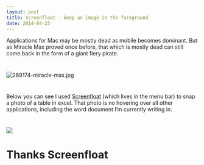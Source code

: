 ```yaml
---
layout: post
title: Screenfloat - keep an image in the foreground
date: 2014-04-23
---
```

Applications for Mac may be mostly dead as mobile becomes dominant. But as Miracle Max proved once before, that which is mostly dead can still come back in the form of a giant fiery pirate.

# 

![289174-miracle-max.jpg](http://postachio-images.s3-website-us-east-1.amazonaws.com/689ba222420a8fecfc95eec7daf25d3a.jpg)

# 

Below you can see I used [Screenfloat](http://www.screenfloatapp.com/) (which lives in the menu bar) to snap a photo of a table in excel. That photo is no hovering over all other applications, including the word document I’m currently writing in.

# 

![](http://postachio-images.s3-website-us-east-1.amazonaws.com/942f3d1dfda7ce8bba7dde518bb8465c.png)

# Thanks Screenfloat
